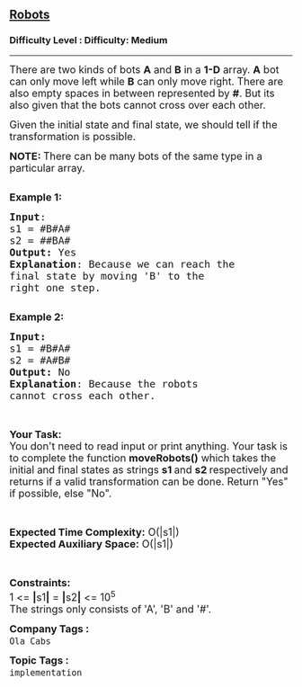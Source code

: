 <h2><a href="https://www.geeksforgeeks.org/problems/robots--170637/1?page=2&difficulty=Medium&status=unsolved&sortBy=submissions">Robots</a></h2><h3>Difficulty Level : Difficulty: Medium</h3><hr><div class="problems_problem_content__Xm_eO"><p><span style="font-size:18px">There are two kinds of bots <strong>A</strong> and <strong>B</strong> in a <strong>1-D</strong> array. <strong>A</strong> bot can only move left while <strong>B</strong> can only move right. There are also empty spaces in between represented by <strong>#</strong>. But its also given that the bots cannot cross over each other. </span></p>

<p><span style="font-size:18px">Given the initial state and final state, we should tell if the transformation is possible.</span></p>

<p><span style="font-size:18px"><strong>NOTE:&nbsp;</strong>There can be many bots of the same type in a particular array.&nbsp;</span></p>

<p><br>
<span style="font-size:18px"><strong>Example 1:</strong></span></p>

<pre><span style="font-size:18px"><strong>Input</strong>:
s1 = #B#A#
s2 = ##BA#
<strong>Output:</strong>&nbsp;Yes
<strong>Explanation</strong>: Because&nbsp;we can reach the 
final state by moving 'B' to the 
right one step.</span>
</pre>

<p><br>
<span style="font-size:18px"><strong>Example 2:</strong></span></p>

<pre><span style="font-size:18px"><strong>Input:</strong>
s1 = #B#A#
s2 = #A#B# 
<strong>Output:</strong>&nbsp;No
<strong>Explanation</strong>: Because the robots 
cannot cross each other.</span></pre>

<p><br>
<br>
<span style="font-size:18px"><strong>Your Task:&nbsp;&nbsp;</strong><br>
You don't need to read input or print anything. Your task is to complete the function <strong>moveRobots()</strong>&nbsp;which takes the initial and final states as strings <strong>s1&nbsp;</strong>and <strong>s2&nbsp;</strong>respectively and returns if&nbsp;a valid transformation can be done. Return "Yes" if possible, else "No".</span><br>
<br>
&nbsp;</p>

<p><span style="font-size:18px"><strong>Expected Time Complexity:</strong> O(|s1|)<br>
<strong>Expected Auxiliary Space:</strong> O(|s1|)</span><br>
<br>
&nbsp;</p>

<p><span style="font-size:18px"><strong>Constraints:</strong><br>
1 &lt;= <strong>|</strong>s1<strong>|</strong> = <strong>|</strong>s2<strong>|</strong>&nbsp;&lt;= 10<sup>5</sup><br>
The strings only consists of 'A', 'B' and '#'.</span></p>
</div><p><span style=font-size:18px><strong>Company Tags : </strong><br><code>Ola Cabs</code>&nbsp;<br><p><span style=font-size:18px><strong>Topic Tags : </strong><br><code>implementation</code>&nbsp;
